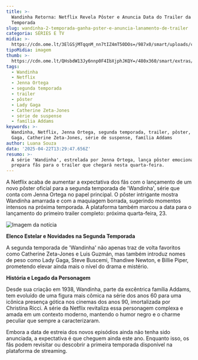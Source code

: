 ```yaml
---
title: >-
  Wandinha Retorna: Netflix Revela Pôster e Anuncia Data do Trailer da 2ª
  Temporada
slug: wandinha-2-temporada-ganha-pster-e-anuncia-lanamento-de-trailer
categoria: SÉRIES E TV
midia: >-
  https://cdn.ome.lt/3ElGSjMTqqnM_nn7tIZ4mT50DOs=/987x0/smart/uploads/conteudo/fotos/OMELETE_CAPA_-_2025-04-22T101443.629.png
tipoMidia: imagem
thumb: >-
  https://cdn.ome.lt/QHsbdW13Jy6nnp0F4IbXjphJKQY=/480x360/smart/extras/conteudos/omelete_THUMB_-_2025-04-22T101428.833.png
tags:
  - Wandinha
  - Netflix
  - Jenna Ortega
  - segunda temporada
  - trailer
  - pôster
  - Lady Gaga
  - Catherine Zeta-Jones
  - série de suspense
  - família Addams
keywords: >-
  Wandinha, Netflix, Jenna Ortega, segunda temporada, trailer, pôster, Lady
  Gaga, Catherine Zeta-Jones, série de suspense, família Addams
author: Luana Souza
data: '2025-04-22T13:29:47.656Z'
resumo: >-
  A série 'Wandinha', estrelada por Jenna Ortega, lança pôster emocionante e
  prepara fãs para o trailer que chegará nesta quarta-feira.
---
```


A Netflix acaba de aumentar a expectativa dos fãs com o lançamento de um novo pôster oficial para a segunda temporada de 'Wandinha', série que conta com Jenna Ortega no papel principal. O pôster intrigante mostra Wandinha amarrada e com a maquiagem borrada, sugerindo momentos intensos na próxima temporada. A plataforma também marcou a data para o lançamento do primeiro trailer completo: próxima quarta-feira, 23.

![Imagem da notícia](https://cdn.ome.lt/_XJmFHuVV5frVbzFRl59Cqh1JSY=/fit-in/837x500/smart/uploads/conteudo/fotos/image_15_825WEfk.png)

**Elenco Estelar e Novidades na Segunda Temporada**

A segunda temporada de 'Wandinha' não apenas traz de volta favoritos como Catherine Zeta-Jones e Luis Guzmán, mas também introduz nomes de peso como Lady Gaga, Steve Buscemi, Thandiwe Newton, e Billie Piper, prometendo elevar ainda mais o nível do drama e mistério.

**História e Legado da Personagem**

Desde sua criação em 1938, Wandinha, parte da excêntrica família Addams, tem evoluído de uma figura mais cômica na série dos anos 60 para uma icônica presença gótica nos cinemas dos anos 90, imortalizada por Christina Ricci. A série da Netflix revitaliza essa personagem complexa e amada em um contexto moderno, mantendo o humor negro e o charme peculiar que sempre a caracterizaram.

Embora a data de estreia dos novos episódios ainda não tenha sido anunciada, a expectativa é que cheguem ainda este ano. Enquanto isso, os fãs podem revisitar ou descobrir a primeira temporada disponível na plataforma de streaming.
